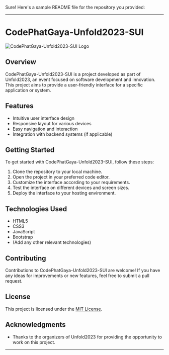 Sure! Here's a sample README file for the repository you provided:

---

# CodePhatGaya-Unfold2023-SUI

![CodePhatGaya-Unfold2023-SUI Logo](https://github.com/Shravan0402/CodePhatGaya-Unfold2023-SUI/blob/main/logo.png)

## Overview
CodePhatGaya-Unfold2023-SUI is a project developed as part of Unfold2023, an event focused on software development and innovation. This project aims to provide a user-friendly interface for a specific application or system.

## Features
- Intuitive user interface design
- Responsive layout for various devices
- Easy navigation and interaction
- Integration with backend systems (if applicable)

## Getting Started
To get started with CodePhatGaya-Unfold2023-SUI, follow these steps:
1. Clone the repository to your local machine.
2. Open the project in your preferred code editor.
3. Customize the interface according to your requirements.
4. Test the interface on different devices and screen sizes.
5. Deploy the interface to your hosting environment.

## Technologies Used
- HTML5
- CSS3
- JavaScript
- Bootstrap
- (Add any other relevant technologies)

## Contributing
Contributions to CodePhatGaya-Unfold2023-SUI are welcome! If you have any ideas for improvements or new features, feel free to submit a pull request.

## License
This project is licensed under the [MIT License](https://opensource.org/licenses/MIT).

## Acknowledgments
- Thanks to the organizers of Unfold2023 for providing the opportunity to work on this project.

---

